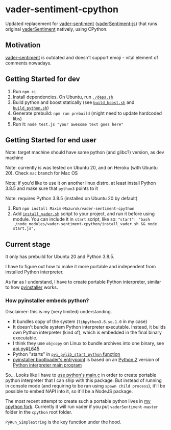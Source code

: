 # vader-sentiment-cpython

Updated replacement for [vader-sentiment](https://www.npmjs.com/package/vader-sentiment) ([vaderSentiment-js](https://github.com/vaderSentiment/vaderSentiment-js)) that runs original [vaderSentiment](https://github.com/cjhutto/vaderSentiment) natively, using CPython.

## Motivation

[vader-sentiment](https://www.npmjs.com/package/vader-sentiment) is outdated and doesn't support emoji - vital element of comments nowadays.

## Getting Started for dev

1. Run `npm ci`
1. Install dependencies. On Ubuntu, run [`./deps.sh`](./deps.sh)
1. Build python and boost statically (see [`build_boost.sh`](./build_boost.sh) and [`build_python.sh`](./build_python.sh))
1. Generate prebuild: `npm run prebuild` (might need to update hardcoded libs)
1. Run it: `node test.js "your awesome text goes here"`

## Getting Started for end user

Note: target machine should have same python (and glibc?) version, as dev machine

Note: currently is was tested on Ubuntu 20, and on Heroku (with Ubuntu 20). Check `mac` branch for Mac OS

Note: if you'd like to use it on another linux distro, at least install Python 3.8.5 and make sure that `python3` points to it

Note: requires Python 3.8.5 (installed on Ubuntu 20 by default)

1. Run `npm install Maxim-Mazurok/vader-sentiment-cpython`
2. Add [`install_vader.sh`](./install_vader.sh) script to your project, and run it before using module.
   You can include it in `start` script, like so: `"start": "bash ./node_modules/vader-sentiment-cpython/install_vader.sh && node start.js",`

## Current stage

It only has prebuild for Ubuntu 20 and Python 3.8.5.

I have to figure out how to make it more portable and independent from installed Python interpreter.

As far as I understand, I have to create portable Python interpreter, similar to how [pyinstaller](https://github.com/pyinstaller/pyinstaller) works.

### How pyinstaller embeds python?

Disclaimer: this is my (very limited) understanding.

- It bundles copy of the system (`libpython3.8.so.1.0` in my case)
- It doesn't bundle system Python interpreter executable. Instead, it builds own Python interpreter (kind of), which is embedded in the final binary executable.
- I think they use `objcopy` on Linux to bundle archives into one binary, see [api.py#L645](https://github.com/pyinstaller/pyinstaller/blob/532a465e348f84e1839526fa39bcc8d4155a2912/PyInstaller/building/api.py#L645)
- Python "starts" in [`pyi_pylib_start_python` function](https://github.com/pyinstaller/pyinstaller/blob/ed4bf7406bae5a6c070079b6c4b3160e740a546f/bootloader/src/pyi_pythonlib.c#L385)
- [pyinstaller bootloader's entrypoint](https://github.com/pyinstaller/pyinstaller/blob/ed4bf7406bae5a6c070079b6c4b3160e740a546f/bootloader/src/main.c#L89) is based on an [Python 2](https://github.com/python/cpython/blob/8d21aa21f2cbc6d50aab3f420bb23be1d081dac4/Modules/python.c) version of [Python interpreter main program](https://github.com/python/cpython/blob/96d5c7038b06e93d20822d28ed42a2183f876857/Modules/main.c)

So... Looks like I have to [use python's main.c](https://github.com/pyinstaller/pyinstaller/pull/5801#issuecomment-833797956) in order to create portable python interpreter that I can ship with this package.
But instead of running in console mode (and requiring to be ran using `spawn child process`), it'll be possible to embed NAPI into it, so it'll be a NodeJS package.

The most recent attempt to create such a portable python lives in [my cpython fork](https://github.com/Maxim-Mazurok/cpython/tree/vader).
Currently it will run vader if you put `vaderSentiment-master` folder in the `cpython` root folder.

`PyRun_SimpleString` is the key function under the hood.
